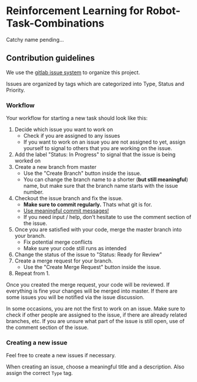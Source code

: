 # Reinforcement Learning for Robot-Task-Combinations
Catchy name pending...

## Contribution guidelines

We use the [gitlab issue system](https://git.uni-wuppertal.de/scheiderer/robot-task-rl/issues) to organize this project.

Issues are organized by tags which are categorized into Type, Status and Priority.

### Workflow

Your workflow for starting a new task should look like this:
1. Decide which issue you want to work on
    * Check if you are assigned to any issues
    * If you want to work on an issue you are not assigned to yet, 
    assign yourself to signal to others that you are working on the issue.
3. Add the label "Status: In Progress" to signal that the issue is being worked on
4. Create a new branch from master
    * Use the "Create Branch" button inside the issue.
    * You can change the branch name to a shorter (**but still meaningful**) name, but make sure that the branch name starts with the issue number.
5. Checkout the issue branch and fix the issue.
    * **Make sure to commit regularly.** Thats what git is for.
    * [Use meaningful commit messages!](https://www.freecodecamp.org/news/writing-good-commit-messages-a-practical-guide/)
    * If you need input / help, don't hesitate to use the comment section of the issue.
6. Once you are satisfied with your code, merge the master branch into your branch.
    * Fix potential merge conflicts
    * Make sure your code still runs as intended
7. Change the status of the issue to "Status: Ready for Review"
8. Create a merge request for your branch.
    * Use the "Create Merge Request" button inside the issue.
9. Repeat from 1.

Once you created the merge request, your code will be reviewed. 
If everything is fine your changes will be merged into master. 
If there are some issues you will be notified via the issue discussion.

In some occasions, you are not the first to work on an issue.
Make sure to check if other people are assigned to the issue, if there are already related branches, etc.
If you are unsure what part of the issue is still open, use of the comment section of the issue.

### Creating a new issue

Feel free to create a new issues if necessary.

When creating an issue, choose a meaningful title and a description.
Also assign the correct `Type` tag.